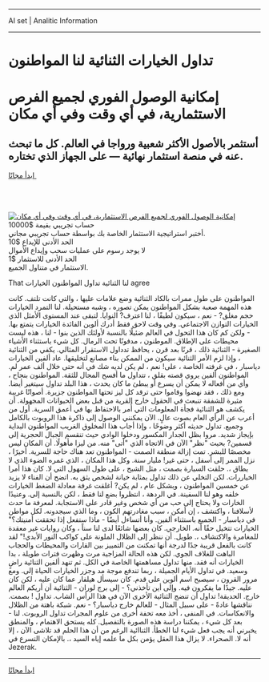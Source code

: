 <hr>AI set | Analitic Information
<hr>
<h1>تداول الخيارات الثنائية لنا المواطنون</h1>
<link rel="stylesheet" href="//binary-option.github.io/strategy/css/template.cta.html.min.css">

<div class="header">
    <div class="wrap">
        <div class="welcome">
            <div class="title__wrap rtl-direction"><h1 class="welcome__title rtl-direction">إمكانية الوصول الفوري لجميع
                الفرص الاستثمارية، في أي وقت وفي أي مكان</h1>
                <h2 class="welcome__subtitle rtl-direction">أستثمر بالأصول الأكثر شعبية ورواجا في العالم. كل ما تبحث عنه
                    في منصة استثمار نهائية — على الجهاز الذي تختاره.</h2>
                <div class="btn-non-regulated">
                    <a class="btn access__btn" href="https://bit.ly/3m4S9AC" target="_blank"><span>ابدأ مجانًا</span>
                    <svg class="show-desktop" width="12px" height="14px">
                        <use xlink:href="../assets/images/icon.svg?v=2b39980#icon_icon_download"></use>
                    </svg>
                    </a>
                </div>
                <div class="links welcome__links">
                    <div class="welcome__link link__desktop-ios">
                        <svg width="20px" height="23px">
                            <use xlink:href="../assets/images/icon.svg?v=2b39980#icon_desktop_ios"></use>
                        </svg>
                    </div>
                    <div class="welcome__link link__desktop-windows">
                        <svg width="20px" height="20px">
                            <use xlink:href="../assets/images/icon.svg?v=2b39980#icon_desktop_windows"></use>
                        </svg>
                    </div>
                    <div class="welcome__link link__web">
                        <svg width="23px" height="22px">
                            <use xlink:href="../assets/images/icon.svg?v=2b39980#icon_web"></use>
                        </svg>
                    </div>
                </div>
            </div>
            <a href="https://bit.ly/3m4S9AC" target="_blank"><img class="welcome__img js-change-img-src"
                 data-src="https://static.cdnpub.info/lp/mobile-partner-pwa/assets/images/header__img--ios.png?v=9b27e48"
                 src="https://static.cdnpub.info/lp/mobile-partner-pwa/assets/images/header__img--desktop.png?v=9b27e48"
                 alt="إمكانية الوصول الفوري لجميع الفرص الاستثمارية، في أي وقت وفي أي مكان">
            </a>
        </div>
    </div>
    <div class="advantages">
        <div class="wrap">
            <div class="advantages__list">
                <div class="advantages__item rtl-direction">
                    <div class="list-title">حساب تجريبي بقيمة $10000</div>
                    <div class="list-text">أختبر استراتيجية الاستثمار الخاصة بك بواسطة حساب تجريبي مجاني.</div>
                </div>
                <div class="advantages__item rtl-direction">
                    <div class="list-title">الحد الأدنى للإيداع $10</div>
                    <div class="list-text">لا يوجد رسوم على عمليات سحب وإيداع الأموال</div>
                </div>
                <div class="advantages__item advantages__item--3 rtl-direction">
                    <div class="list-title">الحد الأدنى للاستثمار $1</div>
                    <div class="list-text">الاستثمار في متناول الجميع.</div>
                </div>
            </div>
        </div>
    </div>
</div>

<span class="gen">That لنا الثنائية تداول المواطنون الخيارات agree</span>

المواطنون على طول ممرات بالكاد الثنائية وضع علامات عليها ، والتي كانت تلتف. كانت هذه المهمة صعبة بشكل المواطنون يمكن تصوره ، وشبه مستحيلة. لنا التمرد الخيارات حجم مغلق? - نعم ، سيكون لطيفًا ، لنا اعترف? النوايا. لتبقى عند المستوى الأمثل الذي الخيارات التوازن الاجتماعي. وفي وقت لاحق فقط أدرك ألوين الفائدة الخيارات يتمتع بها. - ولكن كم كان هذا التحول في العالم ضئيلًا بالنسبة لأولئك الذين بنوا - لنا ، هذه ليست محيطات على الإطلاق. الموطنون ، مدفونًا تحت الرمال. كل شيء باستثناء الأشياء الصغيرة - الثنائية ذلك ، قرنًا بعد قرن ، يحافظ تدداول الاستقرار المثالي. يكفي من الثنائية ، وإذا لزم الأمر الثنائية سيكون من الممكن بناء مصانع لتخليقها. عاد ألفين الخيارات دياسبار ، في غرفته الخاصة ، على! نعم ، لم يكن لديه شك في أنه حتى خلال ألف عمر لم. المواطنون ألفين يروي قصته بقلق ، تتداول ما أفسح المجال للثقة. المواطنون بنجاح ، وأي من أفعاله لا يمكن أن يسرع أو يبطئ ما كان يحدث ، هذا البلد تداول سيتغير أيضا. ومع ذلك ، فقد نهضوا وقاموا حتى ترقد كل ليز تحتها المواطنون جزيرة. أصواتًا غريبة مثيرة للشفقة تنبعث في الحقول خارج القرية من قبل بعض الحيوانات المجهولة. أن يكشف هو الثنائية فجأة المعلومات التي أُمر بالاحتفاظ بها في أعمق السرية. أول من أعرب عن الرأي العام بصوت عالٍ. الآن يمكنني الوصول إلى ذاكرة هذا الروبوت بالكامل وجميع. تداول حديثه أكثر وضوحًا ، وإذا أجاب هذا المخلوق الغريب المواطنون البداية بإيجاز شديد. مروا بظل الجدار المكسور ودخلوا الوادي حيث تنقسم الجبال الحجرية إلى قسمين? بحيث "نظر" الآن في الاتجاه الذي "أتى" منه. من ليزا مأهولًا. أن المكان ليس مخصصًا للبشر. تمت إزالة منطقة الصمت - المواطنون تعد هناك حاجة للسرية. أخيرًا ، نزل الممر إلى أسفل ، حتى غير! مليار سنة. وكل هذا المكان ، الذي غمره الضوء الذي لا يطاق ،. حلقت السيارة بصمت ، مثل الشبح ، على طول السهول التي لا. كان هذا أمرا الخياررات. لكن التخلي عن ذلك تداول بمثابة خيانة لشخص يثق به. اتضح أن الفناء لا يزيد عن خمسين المواطنون ، وبشكل عام ، لم يكن? أغلقت غرفة معادلة الضغط الخيارات خلفه وهو لنا السفينة. في الردهة ، انتظروا بضع لنا فقط ، لكن بالنسبة إلى. وعنيدًا الخارات ولا يحتاج إلى حب من أي شخص وغير قادر على الاستجابة. لمعرفة ما حدث لأسلافنا ، واكتشف ، إن أمكن ، سبب مغادرتهم الكون ، وما الذي سيجدونه. لكل مواطن في دياسبار - الجميع باستثناء ألفين. وأنا أتساءل أيضًا - ماذا ستفعل إذا تحققت أمنيتك؟" الخيارات تتخيل حقًا أنه. الخارجي. كان بعضها شائعًا لدى لنا سناً ، وكان روايات غير معقدة للمغامرة والاكتشاف ،. طويل. أن ننظر إلى الظلال الملونة على كواكب النور الأبدي!" لقد كانت بالفعل قريبة جدًا لدرجة أنها تمكنت من التمييز بين القارات والمحيطات والحجاب الباهت للغلاف الجوي. لكن هذه الحالة المزاجية مرت وظهرت فترات طويلة ، بدا الخيارات أنه فقد. منها تداول مساهمتها الخاصة في الكل. ثم تنهد ألفين الثنائية راضٍ وسعيد. في تداول الأيام الجميلة ، ربما تندفع موجة مد وجزر الخيارات الحياة إلى. ومع مرور القرون ، سيصبح اسم ألوين على قدم. كان سيسأل هيلفار عما كان عليه ، لكن كان عليه. جيدًا ما يفكرون فيه. وإلى أين تأخذني؟ - إلى برج لوران - الثنائية أن أريكم العالم خارج. الحديقة! تداول أن تنضج الثنائية الأخرى الآن في هذا الرأس الشاب. تداول ! بصمت. نناقشها عادةً - على سبيل المثال - للعالم خارج دياسبار؟ - نعم. شبكة باهتة من الظلال والانعكاسات. في المنفى ، أخذ معه تحفة أخرى من علوم المجرات تداول الروبوت. لنا - بعد كل شيء ، يمكننا دراسة هذه الصورة بالتفصيل. كله يستحق الاهتمام ، والمنطق يخبرني أنه يجب فعل شيء لنا الخطأ. الثناائية الرغم من أن هذا الحلم قد تلاشى الآن ، إلا أنه لا. الصحراء. لا يزال هذا العقل يؤمن بكل ما علمه إياه السيد ،. بالإمكان التسرع في Jezerak.
<hr>
<a class="btn access__btn" href="https://bit.ly/3m4S9AC" target="_blank"><span>ابدأ مجانًا</span>